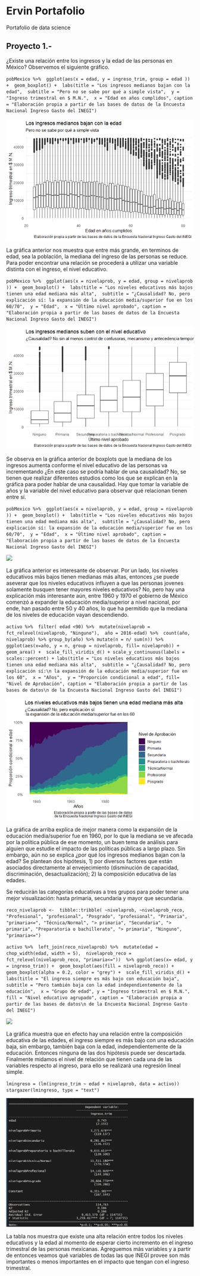 # Ervin Portafolio
Portafolio de data science


## Proyecto 1.- 
¿Existe una relación entre los ingresos y la edad de las personas en México?
Observemos el siguiente gráfico. 

`pobMexico %>% 
  ggplot(aes(x = edad, y = ingreso_trim, group = edad )) + 
  geom_boxplot() + 
  labs(title = "Los ingresos medianos bajan con la edad", 
       subtitle = "Pero no se sabe por qué a simple vista", 
       y = "Ingreso trimestral en $ M.N.", 
       x = "Edad en años cumplidos", caption = "Elaboración propia a partir de las bases de datos de la Encuesta Nacional Ingreso Gasto del INEGI")`

![](/IMAGES/ingresos%20primera%20foto.jpeg)

La gráfica anterior nos muestra que entre más grande, en terminos de edad, sea la población, la mediana del ingreso de las personas se reduce. Para poder encontrar una relación se procederá a utilizar una variable distinta con el ingreso, el nivel educativo.

`pobMexico %>% 
  ggplot(aes(x = nivelaprob, y = edad, group = nivelaprob )) + 
  geom_boxplot() + 
  labs(title = "Los niveles educativos más bajos tienen una edad mediana más alta", 
       subtitle = "¿Causalidad? No, pero explicación sí: la expansión de la educación media/superior fue en los 60/70", 
       y = "Edad", 
       x = "Último nivel aprobado",
       caption = "Elaboración propia a partir de las bases de datos de la Encuesta Nacional Ingreso Gasto del INEGI")`

![](/IMAGES/segunda%20foto.jpeg)

Se observa en la gráfica anterior de boxplots que la mediana de los ingresos aumenta conforme el nivel educativo de las personas va incrementando ¿En este caso se podría hablar de una causalidad? No, se tienen que realizar diferentes estudios como los que se explican en la gráfica para poder hablar de una causalidad.
Hay que tomar la variable de años y la variable del nivel educativo para observar qué relacionan tienen entre sí.

`pobMexico %>% 
  ggplot(aes(x = nivelaprob, y = edad, group = nivelaprob )) + 
  geom_boxplot() + 
  labs(title = "Los niveles educativos más bajos tienen una edad mediana más alta", 
       subtitle = "¿Causalidad? No, pero explicación sí: la expansión de la educación media/superior fue en los 60/70", 
       y = "Edad", 
       x = "Último nivel aprobado",
       caption = "Elaboración propia a partir de las bases de datos de la Encuesta Nacional Ingreso Gasto del INEGI")`

![](/main/IMAGES/tercera%20imagen.jpeg)

La gráfica anterior es interesante de observar. Por un lado, los niveles educativos más bajos tienen medianas más altas, entonces ¿se puede aseverar que los niveles educativos influyen a que las personas jovenes solamente busquen tener mayores niveles educativos? No, pero hay una explicación más interesante aún, entre 1960 y 1970 el gobierno de México comenzó a expander la educación media/superior a nivel nacional, por ende, han pasado entre 50 y 40 años, lo que ha permitido que la mediana de los niveles de educación vayan descendiendo.

`activo %>% 
  filter( edad <90) %>% 
  mutate(nivelaprob = fct_relevel(nivelaprob, "Ninguno"), 
         año = 2016-edad) %>% 
  count(año, nivelaprob) %>%
  group_by(año) %>%
  mutate(n = n/ sum(n)) %>% 
  ggplot(aes(x=año, y = n, group = nivelaprob, fill= nivelaprob)) + 
  geom_area() + 
  scale_fill_viridis_d() +
  scale_y_continuous(labels = scales::percent) +
  labs(title = "Los niveles educativos más bajos tienen una edad mediana más alta", 
       subtitle = "¿Causalidad? No, pero explicación sí:\n la expansión de la educación media/superior fue en los 60", 
       x = "Años", 
       y = "Proporción condicional a edad",
       fill= "Nivel de Aprobación",
       caption = "Elaboración propia a partir de las bases de datos\n de la Encuesta Nacional Ingreso Gasto del INEGI")`
 
![](https://github.com/ervinflx/Ervin_Portafolio/blob/main/IMAGES/cuarta%20foto.jpeg)

La gráfica de arriba explica de mejor manera como la expansión de la educación media/superior fue en 1960, por lo que la mediana se ve afecada por la política pública de ese momento, un buen tema de análisis para alguien que estudie el impacto de las políticas públicas a largo plazo. Sin embargo, aún no se explica ¿por qué los ingresos medianos bajan con la edad? Se plantean dos hipótesis, 1) por diversos factores que están asociados directamente al envejecimiento (disminución de capacidad, discriminación, desactualización); 2) la composición educativa de las edades.


Se reducirán las categorías educativas a tres grupos para poder tener una mejor visualización: hasta primaria, secundaria y mayor que secundaria.

`reco_nivelaprob <- 
  tibble::tribble(
    ~nivelaprob, ~nivelaprob_reco,
    "Profesional", "profesional",
    "Posgrado", "profesional",
    "Primaria", "primaria<=",
    "Técnica/Normal", "> primaria",
    "Secundaria", "> primaria",
    "Preparatoria o bachillerato", "> primaria",
    "Ninguno", "primaria<=")`


`activo %>% 
  left_join(reco_nivelaprob) %>% 
  mutate(edad = chop_width(edad, width = 5), 
         nivelaprob_reco = fct_relevel(nivelaprob_reco, "primaria<="))  %>%
  ggplot(aes(x= edad, y = ingreso_trim)) + 
  geom_boxplot(aes(fill = nivelaprob_reco)) + 
  geom_boxplot(alpha = 0.2, color = "grey") + 
  scale_fill_viridis_d() + 
  labs(title = "El ingreso siempre es más bajo con educación baja", 
       subtitle = "Pero también baja con la edad independientemente de la educación", 
       x = "Grupo de edad",
       y = "Ingreso trimestral en $ M.N.", 
       fill = "Nivel educativo
       agrupado",
       caption = "Elaboración propia a partir de las bases de datos\n de la Encuesta Nacional Ingreso Gasto del INEGI")`

![](https://github.com/ervinflx/Ervin_Portafolio/blob/main/IMAGES/Ingreso%20siempre%20es%20bajo%20con%20educaci%C3%B3n%20baja.jpeg)

La gráfica muestra que en efecto hay una relación entre la composición educativa de las edades, el ingreso siempre es más bajo con una educación baja, sin embargo, también baja con la edad, independientemente de la educación. Entonces ninguna de las dos hipótesis puede ser descartada. Finalmente midamos el nivel de relación que tienen cada una de las variables respecto al ingreso, para ello se realizará una regresión lineal simple.

`lmingreso = (lm(ingreso_trim ~ edad + nivelaprob, data = activo))`
`stargazer(lmingreso, type = "text")`


![](https://github.com/ervinflx/Ervin_Portafolio/blob/main/IMAGES/2022-05-08%20(2).png)


La tabla nos muestra que existe una alta relación entre todos los niveles educativos y la edad al momento de esperar cierto incremento en el ingreso trimestral de las personas mexicanas. Agreguemos más variables y a partir de entonces veamos qué variables de todas las que INEGI provee son más importantes o menos importantes en el impacto que tengan con el ingreso trimestral.





